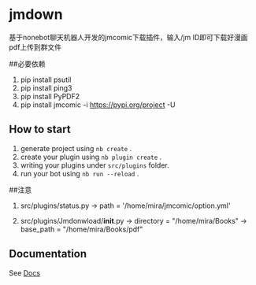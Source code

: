 # jmdown
基于nonebot聊天机器人开发的jmcomic下载插件，输入/jm ID即可下载好漫画pdf上传到群文件

##必要依赖
1. pip install psutil
2. pip install ping3
3. pip install PyPDF2
4. pip install jmcomic -i https://pypi.org/project -U


## How to start

1. generate project using `nb create` .
2. create your plugin using `nb plugin create` .
3. writing your plugins under `src/plugins` folder.
4. run your bot using `nb run --reload` .

##注意
1. src/plugins/status.py
     -> path = '/home/mira/jmcomic/option.yml'
   
2. src/plugins/Jmdonwload/__init__.py
     ->  directory = "/home/mira/Books"
     ->  base_path = "/home/mira/Books/pdf"   

## Documentation

See [Docs](https://nonebot.dev/)
